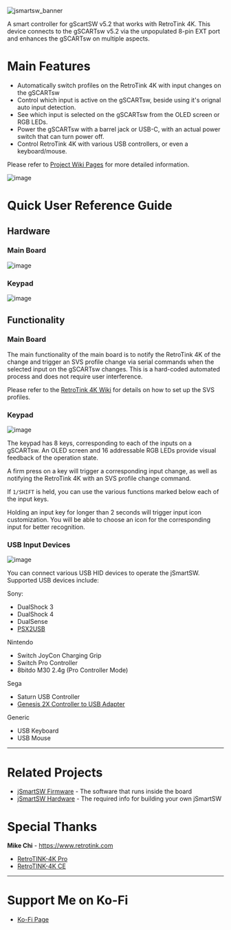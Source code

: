 ![jsmartsw_banner](https://github.com/user-attachments/assets/efcc115e-dab2-430c-9ccb-5824cb40c6f0)

A smart controller for gScartSW v5.2 that works with RetroTink 4K. This device connects to the gSCARTsw v5.2 via the unpopulated 8-pin EXT port and enhances the gSCARTsw on multiple aspects.

# Main Features

- Automatically switch profiles on the RetroTink 4K with input changes on the gSCARTsw
- Control which input is active on the gSCARTsw, beside using it's orignal auto input detection.
- See which input is selected on the gSCARTsw from the OLED screen or RGB LEDs.
- Power the gSCARTsw with a barrel jack or USB-C, with an actual power switch that can turn power off.
- Control RetroTink 4K with various USB controllers, or even a keyboard/mouse.

Please refer to [Project Wiki Pages](https://github.com/jeffqchen/jSmartSW/wiki) for more detailed information.

![image](https://github.com/user-attachments/assets/b72ef1bd-7279-4c3d-9a03-44363c54772e)

# Quick User Reference Guide

## Hardware

### Main Board

![image](https://github.com/user-attachments/assets/9b3c9766-7b6a-420e-9871-22fa038c6d9f)

### Keypad

![image](https://github.com/user-attachments/assets/26aee5cb-a52c-41d6-9f97-2cac8b780683)


## Functionality

### Main Board

The main functionality of the main board is to notify the RetroTink 4K of the change and trigger an SVS profile change via serial commands when the selected input on the gSCARTsw changes. This is a hard-coded automated process and does not require user interference.

Please refer to the [RetroTink 4K Wiki](https://consolemods.org/wiki/AV:RetroTINK-4K#Load_Profile) for details on how to set up the SVS profiles.

### Keypad

![image](https://github.com/user-attachments/assets/969b370a-b35e-42d5-88aa-44e53472b07e)

The keypad has 8 keys, corresponding to each of the inputs on a gSCARTsw. An OLED screen and 16 addressable RGB LEDs provide visual feedback of the operation state.

A firm press on a key will trigger a corresponding input change, as well as notifying the RetroTink 4K with an SVS profile change command.

If `1/SHIFT` is held, you can use the various functions marked below each of the input keys.

Holding an input key for longer than 2 seconds will trigger input icon customization. You will be able to choose an icon for the corresponding input for better recognition.

### USB Input Devices

![image](https://github.com/user-attachments/assets/bc277d80-6a3d-404e-b406-9c16c191ae33)

You can connect various USB HID devices to operate the jSmartSW. Supported USB devices include:

Sony:
- DualShock 3
- DualShock 4
- DualSense
- [PSX2USB](https://github.com/jeffqchen/PSX2USB_hardware)


Nintendo
- Switch JoyCon Charging Grip
- Switch Pro Controller
- 8bitdo M30 2.4g (Pro Controller Mode)

Sega
- Saturn USB Controller
- [Genesis 2X Controller to USB Adapter](https://github.com/jeffqchen/Genesis-2X-Controller-to-USB-Adapter)

Generic
- USB Keyboard
- USB Mouse

***

# Related Projects

- [jSmartSW Firmware](../../../jsmartsw_fw) - The software that runs inside the board
- [jSmartSW Hardware](../../../jsmartsw_hw) - The required info for building your own jSmartSW

# Special Thanks

**Mike Chi** - https://www.retrotink.com
- [RetroTINK-4K Pro](https://www.retrotink.com/shop/retrotink-4k)
- [RetroTINK-4K CE](https://www.retrotink.com/shop/retrotink-4k-ce)

***

# Support Me on Ko-Fi
- [Ko-Fi Page](https://ko-fi.com/designerjeffchen)
